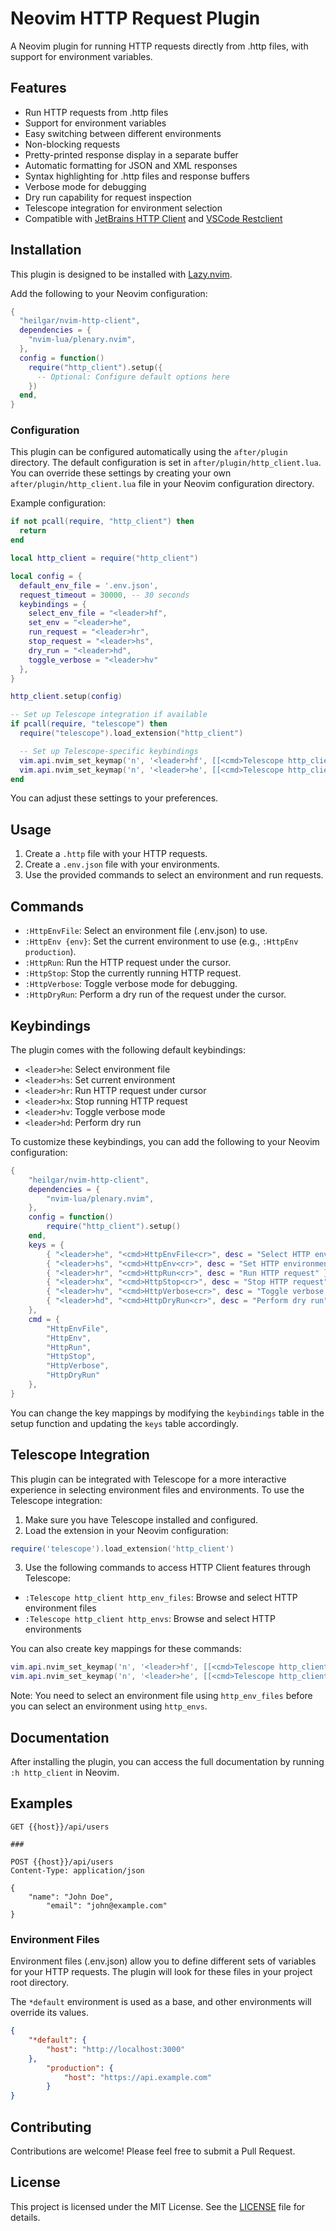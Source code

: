 # Neovim HTTP Request Plugin

A Neovim plugin for running HTTP requests directly from .http files, with support for environment variables.

## Features

- Run HTTP requests from .http files
- Support for environment variables
- Easy switching between different environments
- Non-blocking requests
- Pretty-printed response display in a separate buffer
- Automatic formatting for JSON and XML responses
- Syntax highlighting for .http files and response buffers
- Verbose mode for debugging
- Dry run capability for request inspection
- Telescope integration for environment selection
- Compatible with [JetBrains HTTP Client](https://www.jetbrains.com/help/idea/http-client-in-product-code-editor.html) and [VSCode Restclient](https://github.com/Huachao/vscode-restclient)

## Installation

This plugin is designed to be installed with [Lazy.nvim](https://github.com/folke/lazy.nvim).

Add the following to your Neovim configuration:

```lua
{
  "heilgar/nvim-http-client",
  dependencies = {
    "nvim-lua/plenary.nvim",
  },
  config = function()
    require("http_client").setup({
      -- Optional: Configure default options here
    })
  end,
}
```

### Configuration

This plugin can be configured automatically using the `after/plugin` directory. The default configuration is set in `after/plugin/http_client.lua`. You can override these settings by creating your own `after/plugin/http_client.lua` file in your Neovim configuration directory.

Example configuration:

```lua
if not pcall(require, "http_client") then
  return
end

local http_client = require("http_client")

local config = {
  default_env_file = '.env.json',
  request_timeout = 30000, -- 30 seconds
  keybindings = {
    select_env_file = "<leader>hf",
    set_env = "<leader>he",
    run_request = "<leader>hr",
    stop_request = "<leader>hs",
    dry_run = "<leader>hd",
    toggle_verbose = "<leader>hv"
  },
}

http_client.setup(config)

-- Set up Telescope integration if available
if pcall(require, "telescope") then
  require("telescope").load_extension("http_client")

  -- Set up Telescope-specific keybindings
  vim.api.nvim_set_keymap('n', '<leader>hf', [[<cmd>Telescope http_client http_env_files<CR>]], { noremap = true, silent = true })
  vim.api.nvim_set_keymap('n', '<leader>he', [[<cmd>Telescope http_client http_envs<CR>]], { noremap = true, silent = true })
end
```

You can adjust these settings to your preferences.

## Usage

1. Create a `.http` file with your HTTP requests.
2. Create a `.env.json` file with your environments.
3. Use the provided commands to select an environment and run requests.


## Commands

- `:HttpEnvFile`: Select an environment file (.env.json) to use.
- `:HttpEnv {env}`: Set the current environment to use (e.g., `:HttpEnv production`).
- `:HttpRun`: Run the HTTP request under the cursor.
- `:HttpStop`: Stop the currently running HTTP request.
- `:HttpVerbose`: Toggle verbose mode for debugging.
- `:HttpDryRun`: Perform a dry run of the request under the cursor.

## Keybindings

The plugin comes with the following default keybindings:

- `<leader>he`: Select environment file
- `<leader>hs`: Set current environment
- `<leader>hr`: Run HTTP request under cursor
- `<leader>hx`: Stop running HTTP request
- `<leader>hv`: Toggle verbose mode
- `<leader>hd`: Perform dry run

To customize these keybindings, you can add the following to your Neovim configuration:

```lua
{
    "heilgar/nvim-http-client",
    dependencies = {
        "nvim-lua/plenary.nvim",
    },
    config = function()
        require("http_client").setup()
    end,
    keys = {
        { "<leader>he", "<cmd>HttpEnvFile<cr>", desc = "Select HTTP environment file" },
        { "<leader>hs", "<cmd>HttpEnv<cr>", desc = "Set HTTP environment" },
        { "<leader>hr", "<cmd>HttpRun<cr>", desc = "Run HTTP request" },
        { "<leader>hx", "<cmd>HttpStop<cr>", desc = "Stop HTTP request" },
        { "<leader>hv", "<cmd>HttpVerbose<cr>", desc = "Toggle verbose mode" },
        { "<leader>hd", "<cmd>HttpDryRun<cr>", desc = "Perform dry run" },
    },
    cmd = {
        "HttpEnvFile",
        "HttpEnv",
        "HttpRun",
        "HttpStop",
        "HttpVerbose",
        "HttpDryRun"
    },
}
```

You can change the key mappings by modifying the `keybindings` table in the setup function and updating the `keys` table accordingly.

## Telescope Integration

This plugin can be integrated with Telescope for a more interactive experience in selecting environment files and environments. To use the Telescope integration:

1. Make sure you have Telescope installed and configured.
2. Load the extension in your Neovim configuration:

```lua
require('telescope').load_extension('http_client')
```

3. Use the following commands to access HTTP Client features through Telescope:

- `:Telescope http_client http_env_files`: Browse and select HTTP environment files
- `:Telescope http_client http_envs`: Browse and select HTTP environments

You can also create key mappings for these commands:

```lua
vim.api.nvim_set_keymap('n', '<leader>hf', [[<cmd>Telescope http_client http_env_files<CR>]], { noremap = true, silent = true })
vim.api.nvim_set_keymap('n', '<leader>he', [[<cmd>Telescope http_client http_envs<CR>]], { noremap = true, silent = true })
```

Note: You need to select an environment file using `http_env_files` before you can select an environment using `http_envs`.

## Documentation

After installing the plugin, you can access the full documentation by running `:h http_client` in Neovim.

## Examples

```
GET {{host}}/api/users

###

POST {{host}}/api/users
Content-Type: application/json

{
    "name": "John Doe",
        "email": "john@example.com"
}
```

### Environment Files

Environment files (.env.json) allow you to define different sets of variables for your HTTP requests. The plugin will look for these files in your project root directory.

The `*default` environment is used as a base, and other environments will override its values.

```json
{
    "*default": {
        "host": "http://localhost:3000"
    },
        "production": {
            "host": "https://api.example.com"
        }
}
```

## Contributing

Contributions are welcome! Please feel free to submit a Pull Request.

## License

This project is licensed under the MIT License. See the [LICENSE](LICENSE) file for details.

